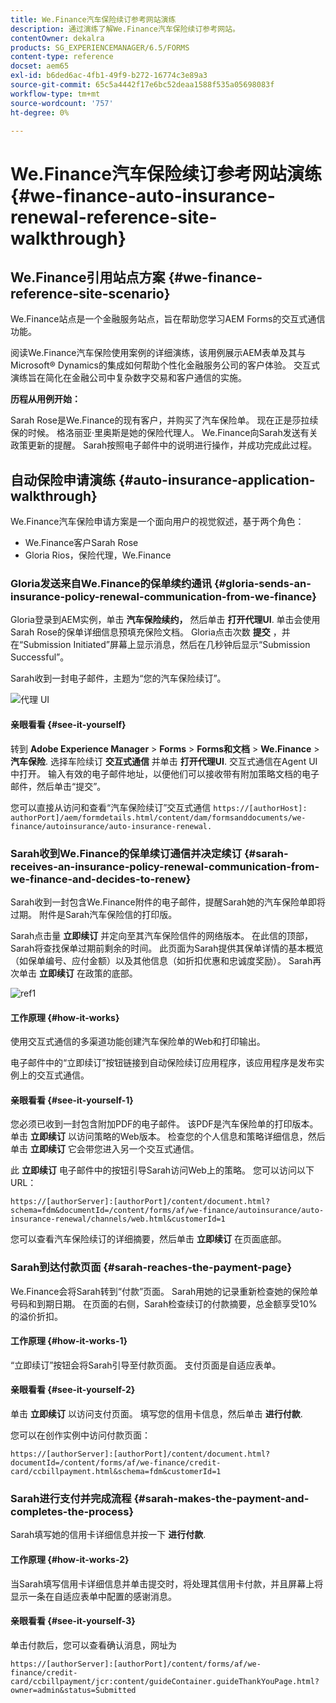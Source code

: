 ```yaml
---
title: We.Finance汽车保险续订参考网站演练
description: 通过演练了解We.Finance汽车保险续订参考网站。
contentOwner: dekalra
products: SG_EXPERIENCEMANAGER/6.5/FORMS
content-type: reference
docset: aem65
exl-id: b6ded6ac-4fb1-49f9-b272-16774c3e89a3
source-git-commit: 65c5a4442f17e6bc52deaa1588f535a05698083f
workflow-type: tm+mt
source-wordcount: '757'
ht-degree: 0%

---
```


# We.Finance汽车保险续订参考网站演练{#we-finance-auto-insurance-renewal-reference-site-walkthrough}

## We.Finance引用站点方案  {#we-finance-reference-site-scenario}

We.Finance站点是一个金融服务站点，旨在帮助您学习AEM Forms的交互式通信功能。

阅读We.Finance汽车保险使用案例的详细演练，该用例展示AEM表单及其与Microsoft® Dynamics的集成如何帮助个性化金融服务公司的客户体验。 交互式演练旨在简化在金融公司中复杂数字交易和客户通信的实施。

**历程从用例开始：**

Sarah Rose是We.Finance的现有客户，并购买了汽车保险单。 现在正是莎拉续保的时候。 格洛丽亚·里奥斯是她的保险代理人。 We.Finance向Sarah发送有关政策更新的提醒。 Sarah按照电子邮件中的说明进行操作，并成功完成此过程。

## 自动保险申请演练 {#auto-insurance-application-walkthrough}

We.Finance汽车保险申请方案是一个面向用户的视觉叙述，基于两个角色：

* We.Finance客户Sarah Rose
* Gloria Rios，保险代理，We.Finance

### Gloria发送来自We.Finance的保单续约通讯 {#gloria-sends-an-insurance-policy-renewal-communication-from-we-finance}

Gloria登录到AEM实例，单击 **汽车保险续约，** 然后单击 **打开代理UI**. 单击会使用Sarah Rose的保单详细信息预填充保险文档。 Gloria点击次数 **提交** ，并在“Submission Initiated”屏幕上显示消息，然后在几秒钟后显示“Submission Successful”。

Sarah收到一封电子邮件，主题为“您的汽车保险续订”。

![代理 UI](assets/agent_ui_email_new.png)

#### 亲眼看看 {#see-it-yourself}

转到 **Adobe Experience Manager** > **Forms** > **Forms和文档** > **We.Finance** > **汽车保险**. 选择车险续订 **交互式通信** 并单击 **打开代理UI**. 交互式通信在Agent UI中打开。 输入有效的电子邮件地址，以便他们可以接收带有附加策略文档的电子邮件，然后单击“提交”。

您可以直接从访问和查看“汽车保险续订”交互式通信 `https://[authorHost]: authorPort]/aem/formdetails.html/content/dam/formsanddocuments/we-finance/autoinsurance/auto-insurance-renewal.`

### Sarah收到We.Finance的保单续订通信并决定续订 {#sarah-receives-an-insurance-policy-renewal-communication-from-we-finance-and-decides-to-renew}

Sarah收到一封包含We.Finance附件的电子邮件，提醒Sarah她的汽车保险单即将过期。 附件是Sarah汽车保险信的打印版。

Sarah点击量 **立即续订** 并定向至其汽车保险信件的网络版本。 在此信的顶部，Sarah将查找保单过期前剩余的时间。 此页面为Sarah提供其保单详情的基本概览（如保单编号、应付金额）以及其他信息（如折扣优惠和忠诚度奖励）。 Sarah再次单击 **立即续订** 在政策的底部。

![ref1](assets/ref1.png)

#### 工作原理 {#how-it-works}

使用交互式通信的多渠道功能创建汽车保险单的Web和打印输出。

电子邮件中的“立即续订”按钮链接到自动保险续订应用程序，该应用程序是发布实例上的交互式通信。

#### 亲眼看看 {#see-it-yourself-1}

您必须已收到一封包含附加PDF的电子邮件。 该PDF是汽车保险单的打印版本。 单击 **立即续订** 以访问策略的Web版本。 检查您的个人信息和策略详细信息，然后单击 **立即续订** 它会带您进入另一个交互式通信。

此 **立即续订** 电子邮件中的按钮引导Sarah访问Web上的策略。 您可以访问以下URL：

`https://[authorServer]:[authorPort]/content/document.html?schema=fdm&documentId=/content/forms/af/we-finance/autoinsurance/auto-insurance-renewal/channels/web.html&customerId=1`

您可以查看汽车保险续订的详细摘要，然后单击 **立即续订** 在页面底部。

### Sarah到达付款页面 {#sarah-reaches-the-payment-page}

We.Finance会将Sarah转到“付款”页面。 Sarah用她的记录重新检查她的保险单号码和到期日期。 在页面的右侧，Sarah检查续订的付款摘要，总金额享受10%的溢价折扣。

#### 工作原理 {#how-it-works-1}

“立即续订”按钮会将Sarah引导至付款页面。 支付页面是自适应表单。

#### 亲眼看看 {#see-it-yourself-2}

单击 **立即续订** 以访问支付页面。 填写您的信用卡信息，然后单击 **进行付款**.

您可以在创作实例中访问付款页面：

`https://[authorServer]:[authorPort]/content/document.html?documentId=/content/forms/af/we-finance/credit-card/ccbillpayment.html&schema=fdm&customerId=1`

### Sarah进行支付并完成流程 {#sarah-makes-the-payment-and-completes-the-process}

Sarah填写她的信用卡详细信息并按一下 **进行付款**.

#### 工作原理 {#how-it-works-2}

当Sarah填写信用卡详细信息并单击提交时，将处理其信用卡付款，并且屏幕上将显示一条在自适应表单中配置的感谢消息。

#### 亲眼看看 {#see-it-yourself-3}

单击付款后，您可以查看确认消息，网址为

`https://[authorServer]:[authorPort]/content/forms/af/we-finance/credit-card/ccbillpayment/jcr:content/guideContainer.guideThankYouPage.html?owner=admin&status=Submitted`
